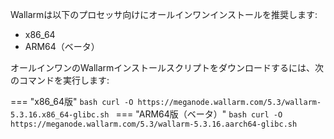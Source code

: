 Wallarmは以下のプロセッサ向けにオールインワンインストールを推奨します:

* x86_64
* ARM64（ベータ）

オールインワンのWallarmインストールスクリプトをダウンロードするには、次のコマンドを実行します:

=== "x86_64版"
    ```bash
    curl -O https://meganode.wallarm.com/5.3/wallarm-5.3.16.x86_64-glibc.sh
    ```
=== "ARM64版（ベータ）"
    ```bash
    curl -O https://meganode.wallarm.com/5.3/wallarm-5.3.16.aarch64-glibc.sh
    ```